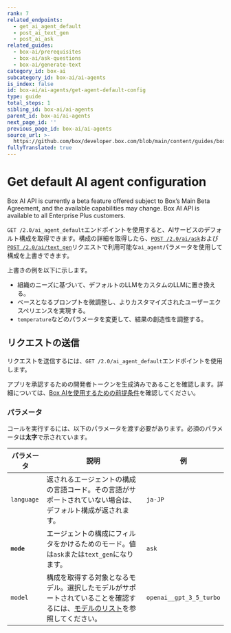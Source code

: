 ```yaml
---
rank: 7
related_endpoints:
  - get_ai_agent_default
  - post_ai_text_gen
  - post_ai_ask
related_guides:
  - box-ai/prerequisites
  - box-ai/ask-questions
  - box-ai/generate-text
category_id: box-ai
subcategory_id: box-ai/ai-agents
is_index: false
id: box-ai/ai-agents/get-agent-default-config
type: guide
total_steps: 1
sibling_id: box-ai/ai-agents
parent_id: box-ai/ai-agents
next_page_id: ''
previous_page_id: box-ai/ai-agents
source_url: >-
  https://github.com/box/developer.box.com/blob/main/content/guides/box-ai/ai-agents/get-agent-default-config.md
fullyTranslated: true
---
```

# Get default AI agent configuration

<Message type="notice">

Box AI API is currently a beta feature offered subject to Box’s Main Beta Agreement, and the available capabilities may change. Box AI API is available to all Enterprise Plus customers.

</Message>

`GET /2.0/ai_agent_default`エンドポイントを使用すると、AIサービスのデフォルト構成を取得できます。構成の詳細を取得したら、[`POST /2.0/ai/ask`][ask]および[`POST /2.0/ai/text_gen`][text-gen]リクエストで利用可能な`ai_agent`パラメータを使用して構成を上書きできます。

上書きの例を以下に示します。

* 組織のニーズに基づいて、デフォルトのLLMをカスタムのLLMに置き換える。
* ベースとなるプロンプトを微調整し、よりカスタマイズされたユーザーエクスペリエンスを実現する。
* `temperature`などのパラメータを変更して、結果の創造性を調整する。

## リクエストの送信

リクエストを送信するには、`GET /2.0/ai_agent_default`エンドポイントを使用します。

アプリを承認するための開発者トークンを生成済みであることを確認します。詳細については、[Box AIを使用するための前提条件][prereq]を確認してください。

<Samples id="get_ai_agent_default">

</Samples>

### パラメータ

コールを実行するには、以下のパラメータを渡す必要があります。必須のパラメータは**太字**で示されています。

| パラメータ      | 説明                                                                     | 例                       |
| ---------- | ---------------------------------------------------------------------- | ----------------------- |
| `language` | 返されるエージェントの構成の言語コード。その言語がサポートされていない場合は、デフォルト構成が返されます。                  | `ja-JP`                 |
| **`mode`** | エージェントの構成にフィルタをかけるためのモード。値は`ask`または`text_gen`になります。                    | `ask`                   |
| `model`    | 構成を取得する対象となるモデル。選択したモデルがサポートされていることを確認するには、[モデルのリスト][models]を参照してください。 | `openai__gpt_3_5_turbo` |

[prereq]: g://box-ai/prerequisites

[ask]: e://post_ai_ask#param_ai_agent

[text-gen]: e://post_ai_text_gen#param_ai_agent

[models]: g://box-ai/supported-models
